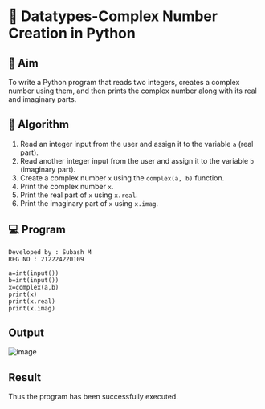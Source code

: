 # 🧮 Datatypes-Complex Number Creation in Python

## 🎯 Aim
To write a Python program that reads two integers, creates a complex number using them, and then prints the complex number along with its real and imaginary parts.

## 🧠 Algorithm
1. Read an integer input from the user and assign it to the variable `a` (real part).
2. Read another integer input from the user and assign it to the variable `b` (imaginary part).
3. Create a complex number `x` using the `complex(a, b)` function.
4. Print the complex number `x`.
5. Print the real part of `x` using `x.real`.
6. Print the imaginary part of `x` using `x.imag`.

## 💻 Program
```
Developed by : Subash M
REG NO : 212224220109
```
```
a=int(input())
b=int(input()) 
x=complex(a,b) 
print(x)
print(x.real)
print(x.imag) 
```
## Output
![image](https://github.com/user-attachments/assets/bcba9711-2814-4862-8ccf-d441b7b5e125)

## Result
Thus the program has been successfully executed.

